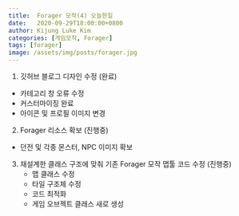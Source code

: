 ```yaml
---
title:  Forager 모작(4) 오늘한일
date:   2020-09-29T18:00:00+0800
author: Kijung Luke Kim
categories: [게임모작, Forager]
tags: [forager]
image: /assets/img/posts/forager.jpg
---
```


1. 깃허브 블로그 디자인 수정 (완료)
- 카테고리 창 오류 수정
- 커스터마이징 완료
- 아이콘 및 프로필 이미지 변경

2. Forager 리소스 확보 (진행중)
- 던전 및 각종 몬스터, NPC 이미지 확보

3. 재설계한 클래스 구조에 맞춰 기존 Forager 모작 맵툴 코드 수정 (진행중)
    - 맵 클래스 수정
    - 타일 구조체 수정
    - 코드 최적화
    - 게임 오브젝트 클래스 새로 생성 